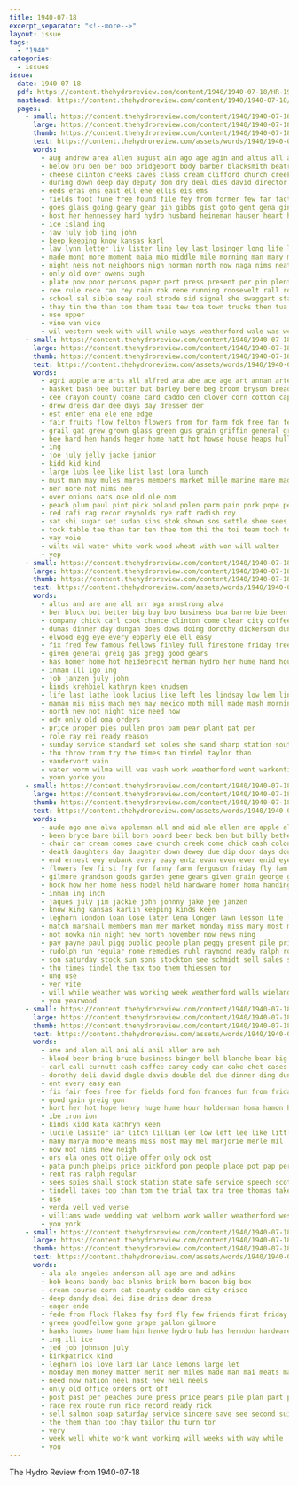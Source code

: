 ```yaml
---
title: 1940-07-18
excerpt_separator: "<!--more-->"
layout: issue
tags:
  - "1940"
categories:
  - issues
issue:
  date: 1940-07-18
  pdf: https://content.thehydroreview.com/content/1940/1940-07-18/HR-1940-07-18.pdf
  masthead: https://content.thehydroreview.com/content/1940/1940-07-18/masthead/HR-1940-07-18.jpg
  pages:
    - small: https://content.thehydroreview.com/content/1940/1940-07-18/small/HR-1940-07-18-01.jpg
      large: https://content.thehydroreview.com/content/1940/1940-07-18/large/HR-1940-07-18-01.jpg
      thumb: https://content.thehydroreview.com/content/1940/1940-07-18/thumbnails/HR-1940-07-18-01.jpg
      text: https://content.thehydroreview.com/assets/words/1940/1940-07-18/HR-1940-07-18-01.txt
      words:
        - aug andrew area allen august ain ago age agin and altus all are anna ave arr
        - below bru ben ber boo bridgeport body barber blacksmith beatrice been bolts bass both bus bene bee born bob blown brick bore brother browne board buys blaine bone begin but better business bro bai bridge blanchard
        - cheese clinton creeks caves class cream clifford church creek can crank cover county city cor canute chance came cellar cake caddo cease cole company cain clara course
        - during down deep day deputy dom dry deal dies david director dent daughter deer demos dear
        - eeds eras ens east ell ene ellis eis ems
        - fields foot fune free found file fey from former few far factor fair fatal for flo forward
        - goes glass going geary gear gin gibbs gist goto gent gena ging getting guy goods grad good
        - host her hennessey hard hydro husband heineman hauser heart henderson honor hayes has hamilton held hills hume harvester hea hald hour head hinton hes health him horse hag half
        - ice island ing
        - jaw july job jing john
        - keep keeping know kansas karl
        - law lynn letter liv lister line ley last losinger long life lock list large
        - made mont more moment maia mio middle mile morning man mary myrick muse miles mana matter men mors most monday miss many march
        - night ness not neighbors nigh norman north now naga nims neat nee names nelson nama neate new news
        - only old over owens ough
        - plate pow poor persons paper pert press present per pin plenty pent pat president pears pater pack page pastor plants pro place proud pic
        - ree rule rece ran rey rain rok rene running roosevelt rall roll road rest rita red rock
        - school sal sible seay soul strode sid signal she swaggart stamp samples second start sho sin sue streets schools summer sunday sten sale storm stewart sei sides sox speak sheriff stone stude silence states saturday south stats schroder sou seme surface smith service stange side speed steel
        - thay tin the than tom them teas tew toa town trucks then tua till tee topping towns taken tention take trees
        - use upper
        - vine van vice
        - wil western week with will while ways weatherford wale was well working wes work wide went weather whan warkentin war wallace weeks way west wind word
    - small: https://content.thehydroreview.com/content/1940/1940-07-18/small/HR-1940-07-18-02.jpg
      large: https://content.thehydroreview.com/content/1940/1940-07-18/large/HR-1940-07-18-02.jpg
      thumb: https://content.thehydroreview.com/content/1940/1940-07-18/thumbnails/HR-1940-07-18-02.jpg
      text: https://content.thehydroreview.com/assets/words/1940/1940-07-18/HR-1940-07-18-02.txt
      words:
        - agri apple are arts all alfred ara abe ace age art annan artes alf and
        - basket bash bee butter but barley bere beg broom bryson bread bill bers best brood bolls beer bull been
        - cee crayon county coane card caddo cen clover corn cotton cap champion china cross cuba cor cake close coy colts cher chair chet cane
        - drew dress dar dee days day dresser der
        - est enter ena ele ene edge
        - fair fruits flow felton flowers from for farm fok free fan fees frost fried first flower
        - grail gat grew grown glass green gus grain griffin general grape gan garden golde
        - hee hard hen hands heger home hatt hot howse house heaps hull heads hydro half
        - ing
        - joe july jelly jacke junior
        - kidd kid kind
        - large lubs lee like list last lora lunch
        - must man may mules mares members market mille marine mare made meats miss mano miller
        - ner nore not nims nee
        - over onions oats ose old ole oom
        - peach plum paul pint pick poland polen parm pain pork pope per prem painting pillow peck pen pair purse plate pam pound pal pop person
        - red rafi rag recor reynolds rye raft radish roy
        - sat shi sugar set sudan sins stok shown sos settle shee sees strawberry see show she susie sack seeds stitch scarf sil seed sports september sheaf sweet stites score sark short suren
        - tock table tae than tar ten thee tom thi the toi team toch ton top
        - vay voie
        - wilts wil water white work wood wheat with won will walter
        - yep
    - small: https://content.thehydroreview.com/content/1940/1940-07-18/small/HR-1940-07-18-03.jpg
      large: https://content.thehydroreview.com/content/1940/1940-07-18/large/HR-1940-07-18-03.jpg
      thumb: https://content.thehydroreview.com/content/1940/1940-07-18/thumbnails/HR-1940-07-18-03.jpg
      text: https://content.thehydroreview.com/assets/words/1940/1940-07-18/HR-1940-07-18-03.txt
      words:
        - altus and are ane all arr aga armstrong alva
        - ber block bot better big buy boo business boa barne bie been best bee beverly but
        - company chick carl cook chance clinton come clear city coffee con cal crites can curnutt carrier
        - dumas dinner day dungan does dows doing dorothy dickerson dune dow
        - elwood egg eye every epperly ele ell easy
        - fix fred few famous fellows finley full firestone friday frees fountain for field faye furnish
        - given general greig gas gregg good gears
        - has homer home hot heidebrecht herman hydro her hume hand hour harold hardware haner
        - inman ill igo ing
        - job janzen july john
        - kinds krehbiel kathryn keen knudsen
        - life last lathe look lucius like left les lindsay low lem lingle let lat lehmann
        - maman mis miss mach men may mexico moth mill made mash morning mae members monday
        - north new not night nice need now
        - ody only old oma orders
        - price proper pies pullen pron pam pear plant pat per
        - role ray rei ready reason
        - sunday service standard set soles she sand sharp station south speciale sister see short still son sous side sale save smith seeds supper spies saturday
        - thu throw trom try the times tan tindel taylor than
        - vandervort vain
        - water worm wilma will was wash work weatherford went warkentin williams week with welding way william wait winter west
        - youn yorke you
    - small: https://content.thehydroreview.com/content/1940/1940-07-18/small/HR-1940-07-18-04.jpg
      large: https://content.thehydroreview.com/content/1940/1940-07-18/large/HR-1940-07-18-04.jpg
      thumb: https://content.thehydroreview.com/content/1940/1940-07-18/thumbnails/HR-1940-07-18-04.jpg
      text: https://content.thehydroreview.com/assets/words/1940/1940-07-18/HR-1940-07-18-04.txt
      words:
        - aude ago ane alva appleman all and aid ale allen are apple alford
        - been bryce bare bill born board beer beck ben but billy bethel bake best bring blon buy ballou bennett bear
        - chair car cream comes cave church creek come chick cash colony city caddo cordial cake clinton
        - death daughters day daughter down dewey due dip door days double dick
        - end ernest ewy eubank every easy entz evan even ever enid eye
        - flowers few first fry for fanny farm ferguson friday fly fam fred field fan frank folks
        - gilmore grandson goods garden gene gears given grain george grady gilmor gave
        - hock how her home hess hodel held hardware homer homa handing hydro hagin hope huff him horse hinton has hey homes had
        - inman ing inch
        - jaques july jim jackie john johnny jake jee janzen
        - know king kansas karlin keeping kinds keen
        - leghorn london loan lose later lena longer lawn lesson life large lou long loy loss
        - match marshall members man mer market monday miss mary most matter melvin muse margaret many much martin
        - not nowka nin night new north november now news ning
        - pay payne paul pigg public people plan peggy present pile price pitzer
        - rudolph run regular rome remedies ruhl raymond ready ralph roark
        - son saturday stock sun sons stockton see schmidt sell sales service standard special scales small simpson steel sincere sunday seed sister seeds
        - thu times tindel the tax too them thiessen tor
        - ung use
        - ver vite
        - will while weather was working week weatherford walls wieland want wire wood wheat wells word william went wait weathers with
        - you yearwood
    - small: https://content.thehydroreview.com/content/1940/1940-07-18/small/HR-1940-07-18-05.jpg
      large: https://content.thehydroreview.com/content/1940/1940-07-18/large/HR-1940-07-18-05.jpg
      thumb: https://content.thehydroreview.com/content/1940/1940-07-18/thumbnails/HR-1940-07-18-05.jpg
      text: https://content.thehydroreview.com/assets/words/1940/1940-07-18/HR-1940-07-18-05.txt
      words:
        - ane and alen all ani ali anil aller are ash
        - blood beer bring bruce business binger bell blanche bear big bells bread been bassler burn brewers bun
        - carl call curnutt cash coffee carey cody can cake chet cases cause carver cali cos car
        - dorothy deli david dagle davis double del due dinner ding dunn don dys dungan
        - ent every easy ean
        - fix fair fees free for fields ford fon frances fun from friday
        - good gain greig gon
        - hort her hot hope henry huge hume hour holderman homa hamon huron had high howard hydro hau
        - ibe iron ion
        - kinds kidd kata kathryn keen
        - lucile lassiter lar litch lillian ler low left lee like little let
        - many marya moore means miss most may mel marjorie merle mil
        - now not nims new neigh
        - ors ola ones ott olive offer only ock ost
        - pata punch phelps price pickford pon people place pot pap per
        - rent ras ralph regular
        - sees spies shall stock station state safe service speech scott sho south save she sith side
        - tindell takes top than tom the trial tax tra tree thomas take trip thousand too thie times
        - use
        - verda vell ved verse
        - williams wade wedding wat welborn work waller weatherford west will with want william welding worlds
        - you york
    - small: https://content.thehydroreview.com/content/1940/1940-07-18/small/HR-1940-07-18-06.jpg
      large: https://content.thehydroreview.com/content/1940/1940-07-18/large/HR-1940-07-18-06.jpg
      thumb: https://content.thehydroreview.com/content/1940/1940-07-18/thumbnails/HR-1940-07-18-06.jpg
      text: https://content.thehydroreview.com/assets/words/1940/1940-07-18/HR-1940-07-18-06.txt
      words:
        - ala ale angeles anderson all age are and adkins
        - bob beans bandy bac blanks brick born bacon big box
        - cream course corn cat county caddo can city crisco
        - deep dandy deal dei dise dries dear dress
        - eager ende
        - fede from flock flakes fay ford fly few friends first friday field for
        - green goodfellow gone grape gallon gilmore
        - hanks homes home ham hin henke hydro hub has herndon hardware hed hang him
        - ing ill ice
        - jed job johnson july
        - kirkpatrick kind
        - leghorn los love lard lar lance lemons large let
        - monday men money matter merit mer miles made man mai meats march mean
        - need now nation neel nast new neil neels
        - only old office orders ort off
        - post past per peaches pure press price pears pile plan part plane peoples
        - race rex route run rice record ready rick
        - sell salmon soap saturday service sincere save see second suit stamp shall she show sunda sunkist sand school
        - the them than too thay tailor thu turn tor
        - very
        - week well white work want working will weeks with way while
        - you
---
```


The Hydro Review from 1940-07-18

<!--more-->

